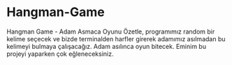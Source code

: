 # Hangman-Game
Hangman Game - Adam Asmaca Oyunu
Özetle, programımız random bir kelime seçecek ve bizde terminalden harfler girerek adamımız asılmadan bu kelimeyi bulmaya çalışacağız. Adam asılınca oyun bitecek. Eminim bu projeyi yaparken çok eğleneceksiniz.
